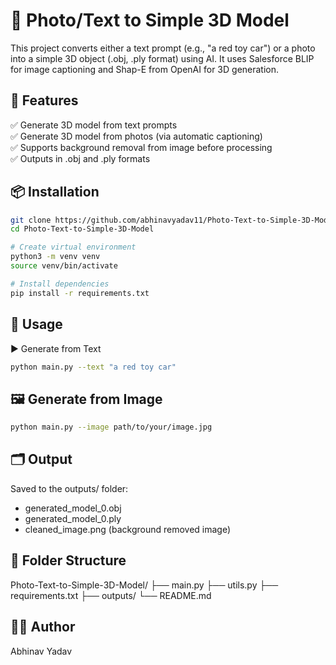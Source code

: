 # 🧠 Photo/Text to Simple 3D Model

This project converts either a text prompt (e.g., "a red toy car") or a photo into a simple 3D object (.obj, .ply format) using AI. It uses Salesforce BLIP for image captioning and Shap-E from OpenAI for 3D generation.

## 🔧 Features

✅ Generate 3D model from text prompts  
✅ Generate 3D model from photos (via automatic captioning)  
✅ Supports background removal from image before processing  
✅ Outputs in .obj and .ply formats  

## 📦 Installation

```bash
git clone https://github.com/abhinavyadav11/Photo-Text-to-Simple-3D-Model
cd Photo-Text-to-Simple-3D-Model

# Create virtual environment
python3 -m venv venv
source venv/bin/activate

# Install dependencies
pip install -r requirements.txt
```

## 🚀 Usage
▶ Generate from Text
```bash
python main.py --text "a red toy car"
```

## 🖼️ Generate from Image
```bash
python main.py --image path/to/your/image.jpg
```

## 🗂 Output
Saved to the outputs/ folder:

- generated_model_0.obj
- generated_model_0.ply
- cleaned_image.png (background removed image)

## 📁 Folder Structure

Photo-Text-to-Simple-3D-Model/
├── main.py
├── utils.py
├── requirements.txt
├── outputs/
└── README.md


## 👨‍💻 Author
Abhinav Yadav
